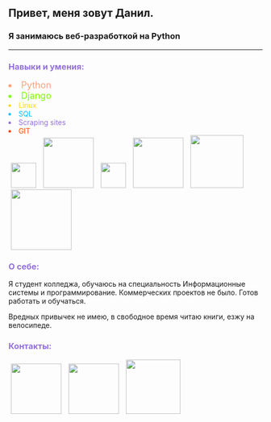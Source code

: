 ## Привет, меня зовут Данил.

### Я занимаюсь веб-разработкой на Python

<hr>

<h3 style="color:#9370DB">Навыки и умения:</h3>

<li style="color: #FFA07A; font-size: 18px;">Python</li>
<li style="color: #7CFC00; font-size: 18px">Django</li>
<li style="color: #FFD700;">Linux</li>
<li style="color: #00BFFF;">SQL</li>
<li style="color: #9370DB;">Scraping sites</li>
<li style="color: #FF4500;">GIT</li>



<div class="row">
<img style="margin-left:5px; margin-right:5px" src="https://camo.githubusercontent.com/888e388801f947dec7c3d843942c277af25fe2b1aed1821542c4e711f210312a/68747470733a2f2f75706c6f61642e77696b696d656469612e6f72672f77696b6970656469612f636f6d6d6f6e732f7468756d622f632f63332f507974686f6e2d6c6f676f2d6e6f746578742e7376672f37363870782d507974686f6e2d6c6f676f2d6e6f746578742e7376672e706e67" width="50" height="50" alt="">
<img style="margin-left:5px; margin-right:5px" src="https://cdn.artandlogic.com/wp-content/uploads/django.jpeg" width="100" alt="">
<img style="margin-left:5px; margin-right:5px" src="http://data.cyclowiki.org/images/thumb/b/b0/NewTux.svg/300px-NewTux.svg.png" width="50" alt="">
<img width="100" style="margin-left:5px; margin-right:5px" src="https://encrypted-tbn0.gstatic.com/images?q=tbn:ANd9GcThsG7tzv25ZIoimSSukjPmT9Ywno7o_RxoJg&usqp=CAU" alt="">
<img style="margin-left:5px; margin-right:5px" width="105" src="https://d33wubrfki0l68.cloudfront.net/c8827c80d7162a7eeb8a071d9a0c884e3a105a36/a2b46/blog/selenium-python/header_selenium_python.png" alt="">
<img style="margin-left:5px; margin-right:5px" width="120" src="https://www.codematters.online/wp-content/uploads/2019/09/Git-Logo-2Color.png" alt="">
</div>

<h3 style="color:#9370DB">О себе:</h3>
<p>
Я студент колледжа, обучаюсь на специальность 
Информационные системы и программирование.
Коммерческих проектов не было. Готов работать и обучаться.


Вредных привычек не имею, в свободное время читаю книги, езжу на велосипеде.
</p>


<h3 style="color:#9370DB">Контакты:</h3>

<div class="row">
<a href="https://vk.com/hellopeople0"><img width="100" style="margin-left:5px; margin-right:5px" src="https://www.sharethis.com/wp-content/uploads/2017/05/Vkontakte.png" alt=""></a>
<a href="https://t.me/developerPy3"><img width="100" style="margin-left:5px; margin-right:5px" src="https://web.telegram.org/img/logo_share.png" alt=""></a>
<a href="https://github.com/dev2033"><img width="108" style="margin-left:5px; margin-right:5px" src="https://techcrunch.com/wp-content/uploads/2010/07/github-logo.png" alt=""></a>
</div>
